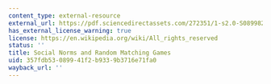 ```yaml
---
content_type: external-resource
external_url: https://pdf.sciencedirectassets.com/272351/1-s2.0-S0899825600X00541/1-s2.0-S0899825685710068/main.pdf?X-Amz-Security-Token=IQoJb3JpZ2luX2VjEIH%2F%2F%2F%2F%2F%2F%2F%2F%2F%2FwEaCXVzLWVhc3QtMSJGMEQCIH%2FjWp1kdFUrXPOUOFiJAk5vxbhevqAMUrguVQ07MZ7AAiA10DnH1W6Tl5Iqy%2Fn3TpWDhTZuilpNk6t8%2BrINFrx%2FkSq8BQiq%2F%2F%2F%2F%2F%2F%2F%2F%2F%2F8BEAUaDDA1OTAwMzU0Njg2NSIMiOjMtdsd%2BiwPvg7VKpAFrNde8aQ84faDFW7BnTK%2FK0Gedd%2Fq%2F5nFpQaKWw%2B6nOECmP6opyLXjgtGHXUy1xhhRGHu68W8rI855NXsB0OE48kFA1kDvipCPQ4NxkqfCW%2FeGjcW9ZgWrHUV43M%2BL%2FyjQVPes3tdOVBEQbjltJ8VFtN9JsgVB52I3WaFPJU0qjQry%2FqeE5Ak0bgRRMnbn9Ym777KM8i7b24QLUBrnvBNxKE8EVNSz0W7lqAfagH6LvsABPBIpOob%2BmY3XAAGIuAH8NgtaQ4Ud9RCnLHi6FHTfH79U0U4hsW5tHgPB3SgU7t7Cd1jDIqStiKf7kyHRuVKDASxPCsQPzPMnEIdf1xIsNjReeA8iDID3bEpruv5Lr7Ejx1h9Uo5cKWqihKsBq5RzUw4hqoReLP7yXIQAg7QhGo6xNm5SnwTQ2iRP59RhUJrHuilyJPJ6xjPBKMs9mbxrE8CgJuZoECM3VgicDl%2FxsrCFMN2bfqUdc39jON228tNTryNnMcBEMM9PStN%2FXG41cfS8OVM8%2Fc%2FCA1eEA253Os%2BwK9djCgAJAMwh5vKgLbj%2F3EmLk2CmFaDq8fVBF00ssynYBOnRM3HzuSdcI2hhV1GAUTsys5iKFl%2FNrKYCmRbZN2cxqmqaZWe8T3kY%2F8Lr0XNKsTmpQXT%2Fl7RNiWXMxb0MrCTmWB7DjP92UXnhDkNBTSueHsyXmZkG%2BUobIKXJoGhbnIFUM9w7Cb6CItaxLFMJnh5u83zRBlCWxC8rbbktDFMDRvHUXzsgiAnGOz5l3D4SbxlTYtQ9j9ghw0ZmMC%2Fwk9MCYeseDBHJ0azGkaaYmI5%2BthdLSxtnfyPuNlbCzdDemH5t3nrOhu%2FTUBgVe4PP6MIvMEJGAvVtanP%2B1Uw04%2FYvQY6sgFqHUdn1cn7%2FgO%2B%2F2F%2FHmTKD6tDH3qSlQzKvcDj5x6c89KCVuAO8Gc%2BJVW6VT2mK7sKZG%2B3Bf317CJuFhlsjIpVno9czcWlxc8PsfAXu5tlOFJuTemQ7XMJ%2FtDqbX3vVpPG%2Fxik50%2BQJa4JfHyXzknSa7%2FoNaFau5Vl1Y3sJhJFQpATwT3ujH5f1O0C9rIup9RVcMo3pXwVBl1dLsEZxwB8hFkrmfMr4mYdPYXAeeIK%2FnXR&X-Amz-Algorithm=AWS4-HMAC-SHA256&X-Amz-Date=20250219T170116Z&X-Amz-SignedHeaders=host&X-Amz-Expires=300&X-Amz-Credential=ASIAQ3PHCVTY47GNR5QA%2F20250219%2Fus-east-1%2Fs3%2Faws4_request&X-Amz-Signature=7faae8019f79bd444a91b51cfc800b2cf60161ddda92b522f10410ed3abcdf44&hash=5f20ba2389662ab2fbaa40731d961f06da6be0efbb87a1decb0d60c0e35c6d0f&host=68042c943591013ac2b2430a89b270f6af2c76d8dfd086a07176afe7c76c2c61&pii=S0899825685710068&tid=spdf-3371980e-2ef4-4cd1-8f3d-bbaec2408c1b&sid=417b6e5a2562264de92a71595861ce490c67gxrqa&type=client&tsoh=d3d3LnNjaWVuY2VkaXJlY3QuY29t&rh=d3d3LnNjaWVuY2VkaXJlY3QuY29t&ua=131d5c5256500a575453&rr=9147d1632dc94d01&cc=us
has_external_license_warning: true
license: https://en.wikipedia.org/wiki/All_rights_reserved
status: ''
title: Social Norms and Random Matching Games
uid: 357fdb53-0899-41f2-b933-9b3716e71fa0
wayback_url: ''
---
```

